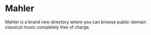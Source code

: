 # Mahler
Mahler is a brand new directory where you can browse public-domain classical music completely free of charge.
